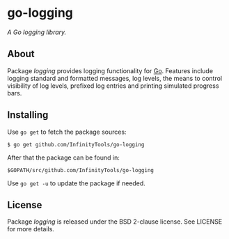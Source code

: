 # go-logging
*A Go logging library.*

## About

Package *logging* provides logging functionality for [Go](https://golang.org/). Features include logging standard and formatted messages, 
log levels, the means to control visibility of log levels, prefixed log entries and printing simulated progress bars.

## Installing

Use `go get` to fetch the package sources:

    $ go get github.com/InfinityTools/go-logging

After that the package can be found in:

    $GOPATH/src/github.com/InfinityTools/go-logging

Use `go get -u` to update the package if needed.

## License

Package *logging* is released under the BSD 2-clause license. See LICENSE for more details.
